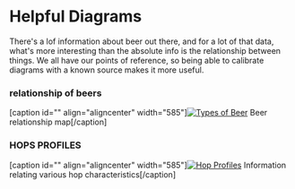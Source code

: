 Helpful Diagrams
================

There's a lof information about beer out there, and for a lot of that data, what's more interesting than the absolute info is the relationship between things. We all have our points of reference, so being able to calibrate diagrams with a known source makes it more useful.

### relationship of beers

\[caption id="" align="aligncenter" width="585"\][![Types of Beer](http://i.imgur.com/1o4eq.jpg "Types of Beer")](http://i.imgur.com/1o4eq.jpg) Beer relationship map\[/caption\]

### HOPS PROFILES

\[caption id="" align="aligncenter" width="585"\][![Hop Profiles](http://i.imgur.com/qomZb.png "Hops Profiles")](http://i.imgur.com/qomZb.png) Information relating various hop characteristics\[/caption\]